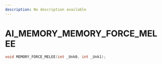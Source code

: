 ```yaml
---
description: No description available 
---
```


# AI_MEMORY\_MEMORY_FORCE_MELEE

```cpp
void MEMORY_FORCE_MELEE(int _Unk0, int _Unk1);
```